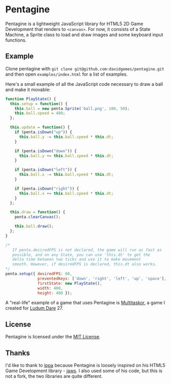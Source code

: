 Pentagine
=========
Pentagine is a lightweight JavaScript library for HTML5 2D Game Development that renders to `<canvas>`. For now, it consists of a State Machine, a Sprite class to load and draw images and some keyboard input functions.

Example
-------
Clone pentagine with `git clone git@github.com:davidgomes/pentagine.git` and then open `examples/index.html` for a list of examples.

Here's a small example of all the JavaScript code necessary to draw a ball and make it movable:

```javascript
function PlayState() {
  this.setup = function() {
    this.ball = new penta.Sprite('ball.png', 100, 50);
    this.ball.speed = 400;
  };

  this.update = function() {
    if (penta.isDown("up")) {
      this.ball.y -= this.ball.speed * this.dt;
    }

    if (penta.isDown("down")) {
      this.ball.y += this.ball.speed * this.dt;
    }

    if (penta.isDown("left")) {
      this.ball.x -= this.ball.speed * this.dt;
    }

    if (penta.isDown("right")) {
      this.ball.x += this.ball.speed * this.dt;
    }
  };

  this.draw = function() {
    penta.clearCanvas();

    this.ball.draw();
  };
}

/*
   If penta.desiredFPS is not declared, the game will run as fast as
   possible, and on any State, you can use 'this.dt' to get the
   delta time between two ticks and use it to make movement
   smooth. However, if desiredFPS is declared, this.dt also works.
*/
penta.setup({ desiredFPS: 60,
              preventedKeys: ['down', 'right', 'left', 'up', 'space'],
              firstState: new PlayState(),
              width: 400,
              height: 400 });
```

A "real-life" example of a game that uses Pentagine is [Multitaskor](https://github.com/davidgomes/multitaskor), a game I created for [Ludum Dare](https://ludumdare.com) 27.

License
-------
Pentagine is licensed under the [MIT License](https://github.com/davidgomes/pentagine/blob/master/LICENSE).

Thanks
------
I'd like to thank to [ippa](https://github.com/ippa/) because Pentagine is loosely inspired on his HTML5 Game Development library - [jaws](https://github.com/ippa/). I also used some of his code, but this is not a fork, the two libraries are quite different.
